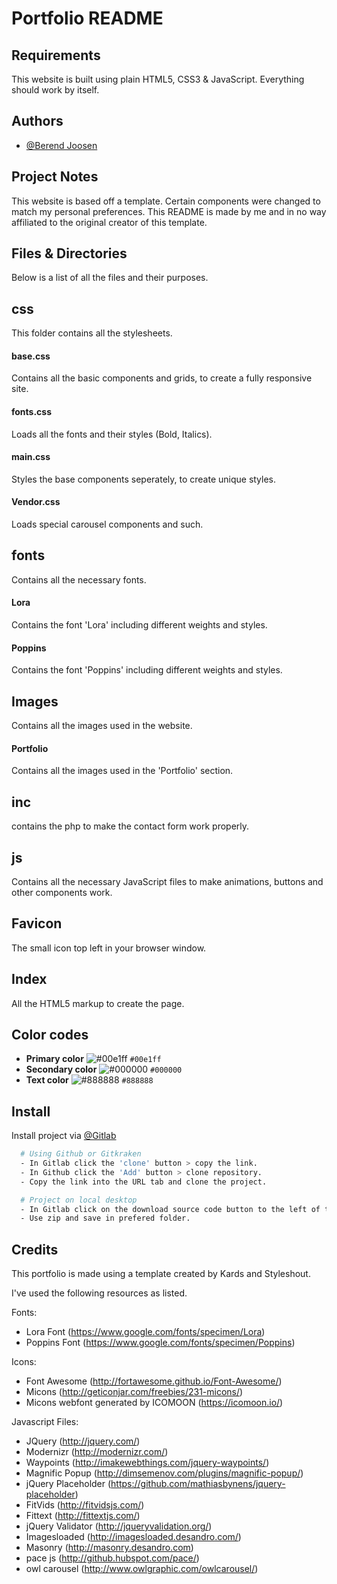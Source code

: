 # Portfolio README

## Requirements
This website is built using plain HTML5, CSS3 & JavaScript. Everything should work by itself.

## Authors
- [@Berend Joosen](https://git.fhict.nl/I467050)

## Project Notes
This website is based off a template. Certain components were changed to match my personal preferences. This README is made by me and in no way affiliated to the original creator of this template.

## Files & Directories
Below is a list of all the files and their purposes.
## css
This folder contains all the stylesheets.


#### base.css
Contains all the basic components and grids, to create a fully responsive site.

#### fonts.css
Loads all the fonts and their styles (Bold, Italics).

#### main.css
Styles the base components seperately, to create unique styles. 

#### Vendor.css
Loads special carousel components and such.

## fonts
Contains all the necessary fonts.

#### Lora
Contains the font 'Lora' including different weights and styles.

#### Poppins
Contains the font 'Poppins' including different weights and styles.

## Images
Contains all the images used in the website.


#### Portfolio
Contains all the images used in the 'Portfolio' section.

## inc
contains the php to make the contact form work properly.

## js
Contains all the necessary JavaScript files to make animations, buttons and other components work.

## Favicon
The small icon top left in your browser window.

## Index
All the HTML5 markup to create the page.


## Color codes

- **Primary color** ![#00e1ff](https://via.placeholder.com/15/00e1ff/000000?text=+) `#00e1ff` 
- **Secondary color** ![#000000](https://via.placeholder.com/15/000000/000000?text=+) `#000000`
- **Text color** ![#888888](https://via.placeholder.com/15/888888/000000?text=+) `#888888`

## Install
Install project via [@Gitlab](https://git.fhict.nl/I424661/natuur-museum-brabant-groep-4)

```bash
  # Using Github or Gitkraken
  - In Gitlab click the 'clone' button > copy the link.
  - In Github click the 'Add' button > clone repository.
  - Copy the link into the URL tab and clone the project.
```
```bash
  # Project on local desktop
  - In Gitlab click on the download source code button to the left of the clone button.
  - Use zip and save in prefered folder.
```

## Credits
This portfolio is made using a template created by Kards and Styleshout.

I've used the following resources as listed.

Fonts:
 - Lora Font (https://www.google.com/fonts/specimen/Lora)
 - Poppins Font (https://www.google.com/fonts/specimen/Poppins) 

Icons:
 - Font Awesome (http://fortawesome.github.io/Font-Awesome/)
 - Micons (http://geticonjar.com/freebies/231-micons/)
 - Micons webfont generated by ICOMOON (https://icomoon.io/)

Javascript Files:

 - JQuery (http://jquery.com/)
 - Modernizr (http://modernizr.com/)
 - Waypoints (http://imakewebthings.com/jquery-waypoints/)
 - Magnific Popup (http://dimsemenov.com/plugins/magnific-popup/)
 - jQuery Placeholder (https://github.com/mathiasbynens/jquery-placeholder)
 - FitVids (http://fitvidsjs.com/)
 - Fittext (http://fittextjs.com/)
 - jQuery Validator (http://jqueryvalidation.org/)
 - Imagesloaded (http://imagesloaded.desandro.com/)
 - Masonry (http://masonry.desandro.com)
 - pace js (http://github.hubspot.com/pace/) 
 - owl carousel (http://www.owlgraphic.com/owlcarousel/)
